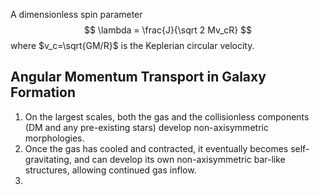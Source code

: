 A dimensionless spin parameter
$$
\lambda = \frac{J}{\sqrt 2 Mv_cR}
$$
where $v_c=\sqrt{GM/R}$ is the Keplerian circular velocity.

## Angular Momentum Transport in Galaxy Formation
1. On the largest scales, both the gas and the collisionless components (DM and any pre-existing stars) develop non-axisymmetric morphologies.
2. Once the gas has cooled and contracted, it eventually becomes self-gravitating, and can develop its own non-axisymmetric bar-like structures, allowing continued gas inflow.
3. 
